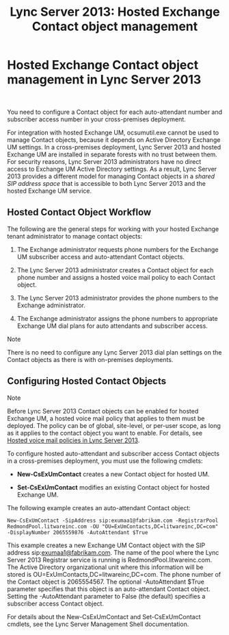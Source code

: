 ﻿---
title: 'Lync Server 2013: Hosted Exchange Contact object management'
TOCTitle: Hosted Exchange Contact object management
ms:assetid: eead9d76-bc4f-4c1c-9779-683cb7a88410
ms:mtpsurl: https://technet.microsoft.com/en-us/library/Gg412978(v=OCS.15)
ms:contentKeyID: 48185748
ms.date: 07/23/2014
mtps_version: v=OCS.15
---

# Hosted Exchange Contact object management in Lync Server 2013

 


You need to configure a Contact object for each auto-attendant number and subscriber access number in your cross-premises deployment.

For integration with hosted Exchange UM, ocsumutil.exe cannot be used to manage Contact objects, because it depends on Active Directory Exchange UM settings. In a cross-premises deployment, Lync Server 2013 and hosted Exchange UM are installed in separate forests with no trust between them. For security reasons, Lync Server 2013 administrators have no direct access to Exchange UM Active Directory settings. As a result, Lync Server 2013 provides a different model for managing Contact objects in a *shared SIP address space* that is accessible to both Lync Server 2013 and the hosted Exchange UM service.

## Hosted Contact Object Workflow

The following are the general steps for working with your hosted Exchange tenant administrator to manage contact objects:

1.  The Exchange administrator requests phone numbers for the Exchange UM subscriber access and auto-attendant Contact objects.

2.  The Lync Server 2013 administrator creates a Contact object for each phone number and assigns a hosted voice mail policy to each Contact object.

3.  The Lync Server 2013 administrator provides the phone numbers to the Exchange administrator.

4.  The Exchange administrator assigns the phone numbers to appropriate Exchange UM dial plans for auto attendants and subscriber access.


> [!NOTE]
> There is no need to configure any Lync Server 2013 dial plan settings on the Contact objects as there is with on-premises deployments.



## Configuring Hosted Contact Objects


> [!NOTE]
> Before Lync Server 2013 Contact objects can be enabled for hosted Exchange UM, a hosted voice mail policy that applies to them must be deployed. The policy can be of global, site-level, or per-user scope, as long as it applies to the contact object you want to enable. For details, see <A href="lync-server-2013-hosted-voice-mail-policies.md">Hosted voice mail policies in Lync Server 2013</A>.



To configure hosted auto-attendant and subscriber access Contact objects in a cross-premises deployment, you must use the following cmdlets:

  - **New-CsExUmContact** creates a new Contact object for hosted UM.

  - **Set-CsExUmContact** modifies an existing Contact object for hosted Exchange UM.

The following example creates an auto-attendant Contact object:

    New-CsExUmContact -SipAddress sip:exumaa1@fabrikam.com -RegistrarPool RedmondPool.litwareinc.com -OU "OU=ExUmContacts,DC=litwareinc,DC=com" -DisplayNumber 2065559876 -AutoAttendant $True

This example creates a new Exchange UM Contact object with the SIP address sip:exumaa1@fabrikam.com. The name of the pool where the Lync Server 2013 Registrar service is running is RedmondPool.litwareinc.com. The Active Directory organizational unit where this information will be stored is OU=ExUmContacts,DC=litwareinc,DC=com. The phone number of the Contact object is 2065554567. The optional -AutoAttendant $True parameter specifies that this object is an auto-attendant Contact object. Setting the -AutoAttendant parameter to False (the default) specifies a subscriber access Contact object.

For details about the New-CsExUmContact and Set-CsExUmContact cmdlets, see the Lync Server Management Shell documentation.

